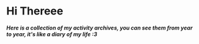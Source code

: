 <h1>Hi Thereee</h1>

<div>
  <p style="font-weight: bold;"><i>Here is a collection of my activity archives, you can see them from year to year, it's like a diary of my life :3</i></p>
</div>
